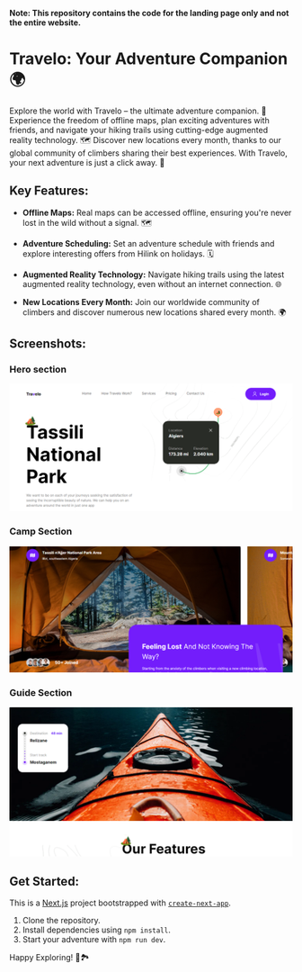**Note: This repository contains the code for the landing page only and not the entire website.**

# Travelo: Your Adventure Companion 🌍

Explore the world with Travelo – the ultimate adventure companion. 🚀 Experience the freedom of offline maps, plan exciting adventures with friends, and navigate your hiking trails using cutting-edge augmented reality technology. 🗺️ Discover new locations every month, thanks to our global community of climbers sharing their best experiences. With Travelo, your next adventure is just a click away. 🌄

## Key Features:

- **Offline Maps:** Real maps can be accessed offline, ensuring you're never lost in the wild without a signal. 🗺️
  
- **Adventure Scheduling:** Set an adventure schedule with friends and explore interesting offers from Hilink on holidays. 🗓️

- **Augmented Reality Technology:** Navigate hiking trails using the latest augmented reality technology, even without an internet connection. 🌐

- **New Locations Every Month:** Join our worldwide community of climbers and discover numerous new locations shared every month. 🌍


## Screenshots:

### Hero section
![Hero section](screenshots/travelo_hero.PNG)

### Camp Section
![Camp Section](screenshots/travelo_camp.PNG)

### Guide Section
![Guide Section](screenshots/travelo_boat.PNG)


## Get Started:


This is a [Next.js](https://nextjs.org/) project bootstrapped with [`create-next-app`](https://github.com/vercel/next.js/tree/canary/packages/create-next-app).

1. Clone the repository.
2. Install dependencies using `npm install`.
3. Start your adventure with `npm run dev`.

Happy Exploring! 🌲🏞️














